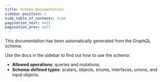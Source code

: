 ```yaml
---
title: Schema Documentation
sidebar_position: 1
hide_table_of_contents: true
pagination_next: null
pagination_prev: null
---
```


This documentation has been automatically generated from the GraphQL schema.

Use the docs in the sidebar to find out how to use the schema:

- **Allowed operations**: queries and mutations.
- **Schema-defined types**: scalars, objects, enums, interfaces, unions, and input objects.

